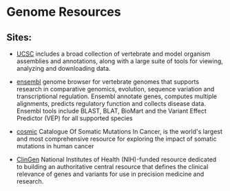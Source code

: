 # Genome Resources
## Sites:
- [UCSC](http://genome-euro.ucsc.edu/)
includes a broad collection of vertebrate and model organism assemblies and annotations, along with a large suite of tools for viewing, analyzing and downloading data.

- [ensembl](http://www.ensembl.org)
genome browser for vertebrate genomes that supports research in comparative genomics, evolution, sequence variation and transcriptional regulation. Ensembl annotate genes, computes multiple alignments, predicts regulatory function and collects disease data. Ensembl tools include BLAST, BLAT, BioMart and the Variant Effect Predictor (VEP) for all supported species


- [cosmic](https://cancer.sanger.ac.uk)
Catalogue Of Somatic Mutations In Cancer, is the world's largest and most comprehensive resource for exploring the impact of somatic mutations in human cancer

- [ClinGen](https://search.clinicalgenome.org)
National Institutes of Health (NIH)-funded resource dedicated to building an authoritative central resource that defines the clinical relevance of genes and variants for use in precision medicine and research.
